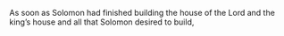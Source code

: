 As soon as Solomon had finished building the house of the Lord and the king’s house and all that Solomon desired to build,
